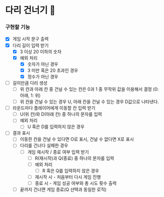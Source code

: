 # 다리 건너기 🌉

### 구현할 기능

- [X] 게임 시작 문구 출력
- [X] 다리 길이 입력 받기
  - [X] 3 이상 20 이하의 숫자
  - [X] 예외 처리
    - [X] 숫자가 아닌 경우
    - [X] 3 미만 혹은 20 초과인 경우
    - [X] 정수가 아닌 경우
- [ ] 길이만큼 다리 생성
  - [ ] 위 칸과 아래 칸 중 건널 수 있는 칸은 0과 1 중 무작위 값을 이용해서 결정 (0: 아래, 1: 위)
  - [ ] 위 칸을 건널 수 있는 경우 U, 아래 칸을 건널 수 있는 경우 D값으로 나타낸다.
- [ ] 라운드마다 플레이어에게 이동할 칸 입력 받기
  - [ ] U(위 칸)와 D(아래 칸) 중 하나의 문자를 입력
  - [ ] 예외 처리
    - [ ] U 혹은 D를 입력하지 않은 경우
- [ ] 결과 표시
  - [ ] 이동한 칸을 건널 수 있다면 O로 표시, 건널 수 없다면 X로 표시
  - [ ] 다리를 건너다 실패한 경우
    - [ ] 게임 재시작 / 종료 여부 입력 받기
      - [ ] R(재시작)과 Q(종료) 중 하나의 문자를 입력
      - [ ] 예외 처리
        - [ ] R 혹은 Q를 입력하지 않은 경우
      - [ ] 재시작 시 - 처음부터 다시 게임 진행
      - [ ] 종료 시 - 게임 성공 여부와 총 시도 횟수 출력
  - [ ] 끝까지 건너면 게임 종료(Q 선택과 동일한 로직)